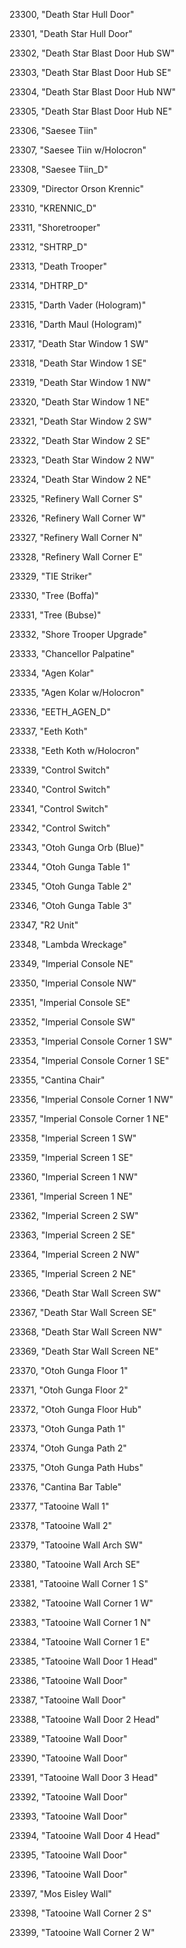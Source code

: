 ﻿23300, "Death Star Hull Door"

23301, "Death Star Hull Door"

23302, "Death Star Blast Door Hub SW"

23303, "Death Star Blast Door Hub SE"

23304, "Death Star Blast Door Hub NW"

23305, "Death Star Blast Door Hub NE"

23306, "Saesee Tiin"

23307, "Saesee Tiin w/Holocron"

23308, "Saesee Tiin_D"

23309, "Director Orson Krennic"

23310, "KRENNIC_D"

23311, "Shoretrooper"

23312, "SHTRP_D"

23313, "Death Trooper"

23314, "DHTRP_D"

23315, "Darth Vader (Hologram)"

23316, "Darth Maul (Hologram)"

23317, "Death Star Window 1 SW"

23318, "Death Star Window 1 SE"

23319, "Death Star Window 1 NW"

23320, "Death Star Window 1 NE"

23321, "Death Star Window 2 SW"

23322, "Death Star Window 2 SE"

23323, "Death Star Window 2 NW"

23324, "Death Star Window 2 NE"

23325, "Refinery Wall Corner S"

23326, "Refinery Wall Corner W"

23327, "Refinery Wall Corner N"

23328, "Refinery Wall Corner E"

23329, "TIE Striker"

23330, "Tree (Boffa)"

23331, "Tree (Bubse)"

23332, "Shore Trooper Upgrade"

23333, "Chancellor Palpatine"

23334, "Agen Kolar"

23335, "Agen Kolar w/Holocron"

23336, "EETH_AGEN_D"

23337, "Eeth Koth"

23338, "Eeth Koth w/Holocron"

23339, "Control Switch"

23340, "Control Switch"

23341, "Control Switch"

23342, "Control Switch"

23343, "Otoh Gunga Orb (Blue)"

23344, "Otoh Gunga Table 1"

23345, "Otoh Gunga Table 2"

23346, "Otoh Gunga Table 3"

23347, "R2 Unit"

23348, "Lambda Wreckage"

23349, "Imperial Console NE"

23350, "Imperial Console NW"

23351, "Imperial Console SE"

23352, "Imperial Console SW"

23353, "Imperial Console Corner 1 SW"

23354, "Imperial Console Corner 1 SE"

23355, "Cantina Chair"

23356, "Imperial Console Corner 1 NW"

23357, "Imperial Console Corner 1 NE"

23358, "Imperial Screen 1 SW"

23359, "Imperial Screen 1 SE"

23360, "Imperial Screen 1 NW"

23361, "Imperial Screen 1 NE"

23362, "Imperial Screen 2 SW"

23363, "Imperial Screen 2 SE"

23364, "Imperial Screen 2 NW"

23365, "Imperial Screen 2 NE"

23366, "Death Star Wall Screen SW"

23367, "Death Star Wall Screen SE"

23368, "Death Star Wall Screen NW"

23369, "Death Star Wall Screen NE"

23370, "Otoh Gunga Floor 1"

23371, "Otoh Gunga Floor 2"

23372, "Otoh Gunga Floor Hub"

23373, "Otoh Gunga Path 1"

23374, "Otoh Gunga Path 2"

23375, "Otoh Gunga Path Hubs"

23376, "Cantina Bar Table"

23377, "Tatooine Wall 1"

23378, "Tatooine Wall 2"

23379, "Tatooine Wall Arch SW"

23380, "Tatooine Wall Arch SE"

23381, "Tatooine Wall Corner 1 S"

23382, "Tatooine Wall Corner 1 W"

23383, "Tatooine Wall Corner 1 N"

23384, "Tatooine Wall Corner 1 E"

23385, "Tatooine Wall Door 1 Head"

23386, "Tatooine Wall Door"

23387, "Tatooine Wall Door"

23388, "Tatooine Wall Door 2 Head"

23389, "Tatooine Wall Door"

23390, "Tatooine Wall Door"

23391, "Tatooine Wall Door 3 Head"

23392, "Tatooine Wall Door"

23393, "Tatooine Wall Door"

23394, "Tatooine Wall Door 4 Head"

23395, "Tatooine Wall Door"

23396, "Tatooine Wall Door"

23397, "Mos Eisley Wall"

23398, "Tatooine Wall Corner 2 S"

23399, "Tatooine Wall Corner 2 W"

